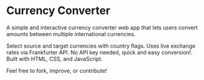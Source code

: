 # Currency Converter

A simple and interactive currency converter web app that lets users convert amounts between multiple international currencies.

Select source and target currencies with country flags.
Uses live exchange rates via Frankfurter API.
No API key needed, quick and easy conversion!.
Built with HTML, CSS, and JavaScript.

Feel free to fork, improve, or contribute!
